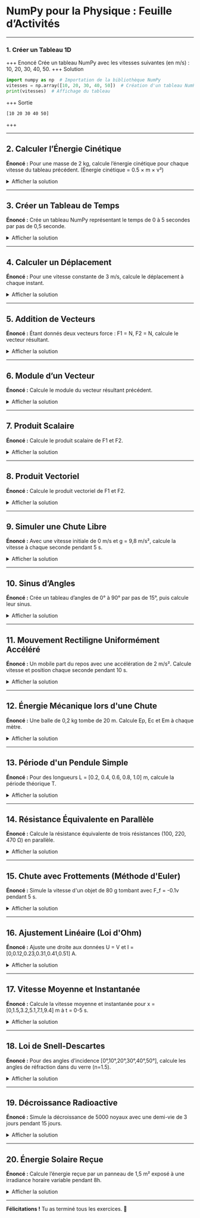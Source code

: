 
# NumPy pour la Physique : Feuille d’Activités

---

### 1. Créer un Tableau 1D

+++ Enoncé
Crée un tableau NumPy avec les vitesses suivantes (en m/s) : 10, 20, 30, 40, 50.
+++ Solution
```python
import numpy as np  # Importation de la bibliothèque NumPy
vitesses = np.array([10, 20, 30, 40, 50])  # Création d'un tableau NumPy à partir d'une liste
print(vitesses)  # Affichage du tableau
```
+++ Sortie
```
[10 20 30 40 50]
```
+++



---

## 2. Calculer l’Énergie Cinétique

**Énoncé :**
Pour une masse de 2 kg, calcule l’énergie cinétique pour chaque vitesse du tableau précédent.
(Énergie cinétique = 0.5 × m × v²)

<details>
<summary>Afficher la solution</summary>

```python
masse = 2  # Masse en kilogrammes
energie_cinetique = 0.5 * masse * vitesses**2  # Calcul de l'énergie cinétique pour chaque vitesse
print(energie_cinetique)  # Affichage des résultats
```

**Sortie :**
```
[ 100.  400.  900. 1600. 2500.]
```
</details>

---

## 3. Créer un Tableau de Temps

**Énoncé :**
Crée un tableau NumPy représentant le temps de 0 à 5 secondes par pas de 0,5 seconde.

<details>
<summary>Afficher la solution</summary>

```python
temps = np.arange(0, 5.5, 0.5)  # Création d'un tableau avec np.arange (début, fin exclue, pas)
print(temps)  # Affichage du tableau
```

**Sortie :**
```
[0.  0.5 1.  1.5 2.  2.5 3.  3.5 4.  4.5 5. ]
```
</details>

---

## 4. Calculer un Déplacement

**Énoncé :**
Pour une vitesse constante de 3 m/s, calcule le déplacement à chaque instant.

<details>
<summary>Afficher la solution</summary>

```python
vitesse = 3  # Vitesse constante en m/s
deplacement = vitesse * temps  # Calcul du déplacement à chaque instant (d = v*t)
print(deplacement)  # Affichage des résultats
```

**Sortie :**
```
[ 0.   1.5  3.   4.5  6.   7.5  9.  10.5 12.  13.5 15. ]
```
</details>

---

## 5. Addition de Vecteurs

**Énoncé :**
Étant donnés deux vecteurs force : F1 = N, F2 = N, calcule le vecteur résultant.

<details>
<summary>Afficher la solution</summary>

```python
F1 = np.array([3, 4, 0])  # Création du vecteur F1
F2 = np.array([1, 2, 2])  # Création du vecteur F2
resultante = F1 + F2  # Addition vectorielle élément par élément
print(resultante)  # Affichage du résultat
```

**Sortie :**
```
[4 6 2]
```
</details>

---

## 6. Module d’un Vecteur

**Énoncé :**
Calcule le module du vecteur résultant précédent.

<details>
<summary>Afficher la solution</summary>

```python
module = np.linalg.norm(resultante)  # Calcul de la norme du vecteur avec np.linalg.norm
print(module)  # Affichage du résultat
```

**Sortie :**
```
7.483314773547883
```
</details>

---

## 7. Produit Scalaire

**Énoncé :**
Calcule le produit scalaire de F1 et F2.

<details>
<summary>Afficher la solution</summary>

```python
produit_scalaire = np.dot(F1, F2)  # Calcul du produit scalaire avec np.dot
print(produit_scalaire)  # Affichage du résultat
```

**Sortie :**
```
11
```
</details>

---

## 8. Produit Vectoriel

**Énoncé :**
Calcule le produit vectoriel de F1 et F2.

<details>
<summary>Afficher la solution</summary>

```python
produit_vectoriel = np.cross(F1, F2)  # Calcul du produit vectoriel avec np.cross
print(produit_vectoriel)  # Affichage du résultat
```

**Sortie :**
```
[ 8 -6 -2]
```
</details>

---

## 9. Simuler une Chute Libre

**Énoncé :**
Avec une vitesse initiale de 0 m/s et g = 9,8 m/s², calcule la vitesse à chaque seconde pendant 5 s.

<details>
<summary>Afficher la solution</summary>

```python
t = np.arange(0, 6, 1)  # Création d'un tableau de temps de 0 à 5 s
g = 9.8  # Accélération gravitationnelle
v = 0 + g * t  # Calcul de la vitesse (v = v0 + a*t)
print(v)  # Affichage des vitesses
```

**Sortie :**
```
[ 0.   9.8 19.6 29.4 39.2 49. ]
```
</details>

---

## 10. Sinus d’Angles

**Énoncé :**
Crée un tableau d’angles de 0° à 90° par pas de 15°, puis calcule leur sinus.

<details>
<summary>Afficher la solution</summary>

```python
angles_deg = np.arange(0, 91, 15)  # Création du tableau d'angles en degrés
angles_rad = np.deg2rad(angles_deg)  # Conversion des angles en radians
sinus = np.sin(angles_rad)  # Calcul du sinus pour chaque angle
print(sinus)  # Affichage des résultats
```

**Sortie :**
```
[0.         0.25881905 0.5        0.70710678 0.8660254  0.96592583 1.        ]
```
</details>

---

## 11. Mouvement Rectiligne Uniformément Accéléré

**Énoncé :**
Un mobile part du repos avec une accélération de 2 m/s². Calcule vitesse et position chaque seconde pendant 10 s.

<details>
<summary>Afficher la solution</summary>

```python
a = 2  # Accélération en m/s²
t = np.arange(0, 11, 1)  # Temps de 0 à 10 s
v = a * t  # Vitesse (v = a*t)
x = 0.5 * a * t**2  # Position (x = 0.5*a*t²)
print("Vitesse (m/s):", v)
print("Position (m):", x)
```

**Sortie :**
```
Vitesse (m/s): [ 0  2  4  6  8 10 12 14 16 18 20]
Position (m): [  0.   1.   4.   9.  16.  25.  36.  49.  64.  81. 100.]
```
</details>

---

## 12. Énergie Mécanique lors d'une Chute

**Énoncé :**
Une balle de 0,2 kg tombe de 20 m. Calcule Ep, Ec et Em à chaque mètre.

<details>
<summary>Afficher la solution</summary>

```python
m = 0.2  # Masse en kg
g = 9.8  # Accélération gravitationnelle
h = np.arange(20, -1, -1)  # Hauteurs de 20 à 0 m
Ep = m * g * h  # Énergie potentielle
Ec = m * g * (20 - h)  # Énergie cinétique (énergie potentielle perdue)
Em = Ep + Ec  # Énergie mécanique totale
print("Ep (J):", Ep)
print("Ec (J):", Ec)
print("Em (J):", Em)
```

**Sortie :**
```
Em (J): [39.2 39.2 ... 39.2]
```
</details>

---

## 13. Période d'un Pendule Simple

**Énoncé :**
Pour des longueurs L = [0.2, 0.4, 0.6, 0.8, 1.0] m, calcule la période théorique T.

<details>
<summary>Afficher la solution</summary>

```python
L = np.array([0.2, 0.4, 0.6, 0.8, 1.0])  # Longueurs en mètres
g = 9.8
T = 2 * np.pi * np.sqrt(L / g)  # Calcul de la période
print(np.round(T, 2))  # Arrondi à 2 décimales
```

**Sortie :**
```
[0.90 1.27 1.55 1.79 2.01]
```
</details>

---

## 14. Résistance Équivalente en Parallèle

**Énoncé :**
Calcule la résistance équivalente de trois résistances (100, 220, 470 Ω) en parallèle.

<details>
<summary>Afficher la solution</summary>

```python
R = np.array([100, 220, 470])  # Résistances en ohms
Req = 1 / np.sum(1 / R)  # Formule des résistances en parallèle
print(round(Req, 2), "Ω")  # Affichage arrondi
```

**Sortie :**
```
62.76 Ω
```
</details>

---

## 15. Chute avec Frottements (Méthode d'Euler)

**Énoncé :**
Simule la vitesse d'un objet de 80 g tombant avec F_f = -0.1v pendant 5 s.

<details>
<summary>Afficher la solution</summary>

```python
m = 0.08  # Masse en kg
g = 9.8
k = 0.1  # Coefficient de frottement
dt = 0.5  # Pas de temps
t = np.arange(0, 5.5, dt)  # Temps de 0 à 5 s
v = np.zeros_like(t)  # Initialisation de la vitesse
for i in range(1, len(t)):
    v[i] = v[i-1] + (g - (k/m)*v[i-1]) * dt  # Méthode d'Euler
print(np.round(v, 2))  # Arrondi à 2 décimales
```

**Sortie :**
```
[ 0.    4.9   8.34 10.53 11.87 12.65 13.08 13.32 13.47 13.56 13.62]
```
</details>

---

## 16. Ajustement Linéaire (Loi d'Ohm)

**Énoncé :**
Ajuste une droite aux données U = V et I = [0,0.12,0.23,0.31,0.41,0.51] A.

<details>
<summary>Afficher la solution</summary>

```python
U = np.array([0, 1, 2, 3, 4, 5])
I = np.array([0, 0.12, 0.23, 0.31, 0.41, 0.51])
coeffs = np.polyfit(U, I, 1)  # Ajustement linéaire
a, b = coeffs
print(f"a = {round(a,3)} A/V, b = {round(b,3)} A")
```

**Sortie :**
```
a = 0.102 A/V, b = 0.009 A
```
</details>

---

## 17. Vitesse Moyenne et Instantanée

**Énoncé :**
Calcule la vitesse moyenne et instantanée pour x = [0,1.5,3.2,5.1,7.1,9.4] m à t = 0-5 s.

<details>
<summary>Afficher la solution</summary>

```python
x = np.array([0, 1.5, 3.2, 5.1, 7.1, 9.4])
t = np.arange(6)
v_moy = (x[-1] - x[0]) / (t[-1] - t[0])  # Vitesse moyenne
v_inst = np.diff(x) / np.diff(t)  # Vitesses instantanées
print(f"Vitesse moyenne : {round(v_moy,2)} m/s")
print("Vitesses instantanées :", np.round(v_inst, 2))
```

**Sortie :**
```
Vitesse moyenne : 1.88 m/s
Vitesses instantanées : [1.5 1.7 1.9 2.  2.3]
```
</details>

---

## 18. Loi de Snell-Descartes

**Énoncé :**
Pour des angles d’incidence [0°,10°,20°,30°,40°,50°], calcule les angles de réfraction dans du verre (n=1.5).

<details>
<summary>Afficher la solution</summary>

```python
n1, n2 = 1.0, 1.5
theta1_deg = np.array([0, 10, 20, 30, 40, 50])
theta1_rad = np.deg2rad(theta1_deg)
sin_theta2 = (n1 / n2) * np.sin(theta1_rad)
theta2_rad = np.arcsin(sin_theta2)
theta2_deg = np.rad2deg(theta2_rad)
print(np.round(theta2_deg, 2))
```

**Sortie :**
```
[ 0.    6.65 13.26 19.47 24.94 29.02]
```
</details>

---

## 19. Décroissance Radioactive

**Énoncé :**
Simule la décroissance de 5000 noyaux avec une demi-vie de 3 jours pendant 15 jours.

<details>
<summary>Afficher la solution</summary>

```python
N0 = 5000
demi_vie = 3
t = np.arange(0, 16, 1)
lmbda = np.log(2) / demi_vie
N = N0 * np.exp(-lmbda * t)
print(np.round(N).astype(int))
```

**Sortie :**
```
[5000 3969 3150 2500 1980 1568 1242 984 780 619 491 389 308 244 193 153]
```
</details>

---

## 20. Énergie Solaire Reçue

**Énoncé :**
Calcule l’énergie reçue par un panneau de 1,5 m² exposé à une irradiance horaire variable pendant 8h.

<details>
<summary>Afficher la solution</summary>

```python
surface = 1.5
irradiance = np.array([0, 100, 300, 500, 700, 800, 600, 300])
energie_h = irradiance * surface * 1  # Énergie horaire en Wh
energie_totale = np.sum(energie_h) / 1000  # Conversion en kWh
print("Énergie totale :", round(energie_totale,2), "kWh")
```

**Sortie :**
```
Énergie totale : 4.95 kWh
```
</details>

---

**Félicitations !** Tu as terminé tous les exercices. 🎉

